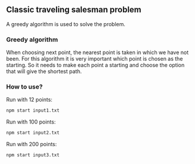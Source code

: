 ## Classic traveling salesman problem

A greedy algorithm is used to solve the problem.

### Greedy algorithm

When choosing next point, the nearest point is taken in which we have not been.
For this algorithm it is very important which point is chosen as the starting. So it needs to make each point a starting and choose the option that will give the shortest path.

### How to use?

Run with 12 points: 
```bash
npm start input1.txt
```

Run with 100 points:
```bash
npm start input2.txt
```

Run with 200 points:
```bash
npm start input3.txt
```